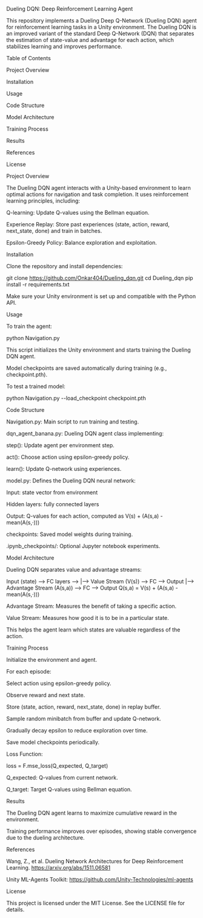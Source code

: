 Dueling DQN: Deep Reinforcement Learning Agent

This repository implements a Dueling Deep Q-Network (Dueling DQN) agent for reinforcement learning tasks in a Unity environment. The Dueling DQN is an improved variant of the standard Deep Q-Network (DQN) that separates the estimation of state-value and advantage for each action, which stabilizes learning and improves performance.




Table of Contents

Project Overview

Installation

Usage

Code Structure

Model Architecture

Training Process

Results

References

License



Project Overview

The Dueling DQN agent interacts with a Unity-based environment to learn optimal actions for navigation and task completion. It uses reinforcement learning principles, including:

Q-learning: Update Q-values using the Bellman equation.

Experience Replay: Store past experiences (state, action, reward, next_state, done) and train in batches.

Epsilon-Greedy Policy: Balance exploration and exploitation.



Installation

Clone the repository and install dependencies:

git clone https://github.com/Onkar404/Dueling_dqn.git
cd Dueling_dqn
pip install -r requirements.txt


Make sure your Unity environment is set up and compatible with the Python API.



Usage

To train the agent:

python Navigation.py


This script initializes the Unity environment and starts training the Dueling DQN agent.

Model checkpoints are saved automatically during training (e.g., checkpoint.pth).

To test a trained model:

python Navigation.py --load_checkpoint checkpoint.pth




Code Structure

Navigation.py: Main script to run training and testing.

dqn_agent_banana.py: Dueling DQN agent class implementing:

step(): Update agent per environment step.

act(): Choose action using epsilon-greedy policy.

learn(): Update Q-network using experiences.

model.py: Defines the Dueling DQN neural network:

Input: state vector from environment

Hidden layers: fully connected layers

Output: Q-values for each action, computed as V(s) + (A(s,a) - mean(A(s,·)))

checkpoints: Saved model weights during training.

.ipynb_checkpoints/: Optional Jupyter notebook experiments.





Model Architecture

Dueling DQN separates value and advantage streams:

Input (state) --> FC layers --> 
    |--> Value Stream (V(s)) --> FC --> Output
    |--> Advantage Stream (A(s,a)) --> FC --> Output
Q(s,a) = V(s) + (A(s,a) - mean(A(s,·)))


Advantage Stream: Measures the benefit of taking a specific action.

Value Stream: Measures how good it is to be in a particular state.

This helps the agent learn which states are valuable regardless of the action.

Training Process

Initialize the environment and agent.

For each episode:

Select action using epsilon-greedy policy.

Observe reward and next state.

Store (state, action, reward, next_state, done) in replay buffer.

Sample random minibatch from buffer and update Q-network.

Gradually decay epsilon to reduce exploration over time.

Save model checkpoints periodically.

Loss Function:

loss = F.mse_loss(Q_expected, Q_target)


Q_expected: Q-values from current network.

Q_target: Target Q-values using Bellman equation.

Results

The Dueling DQN agent learns to maximize cumulative reward in the environment.

Training performance improves over episodes, showing stable convergence due to the dueling architecture.



References

Wang, Z., et al. Dueling Network Architectures for Deep Reinforcement Learning. https://arxiv.org/abs/1511.06581

Unity ML-Agents Toolkit: https://github.com/Unity-Technologies/ml-agents

License

This project is licensed under the MIT License. See the LICENSE file for details.
